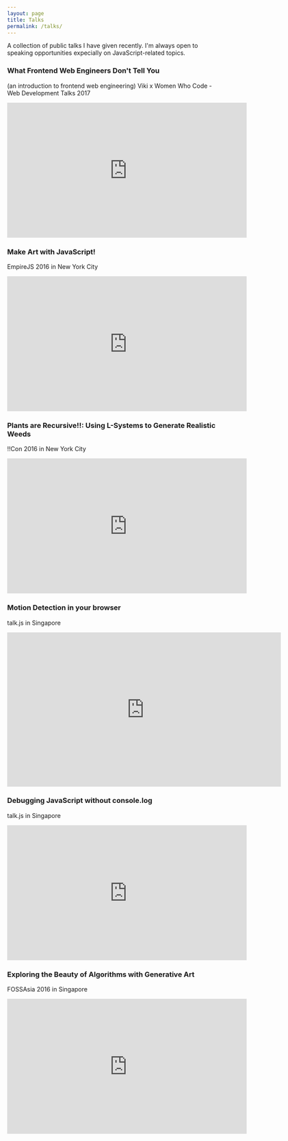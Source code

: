 ```yaml
---
layout: page
title: Talks
permalink: /talks/
---
```


A collection of public talks I have given recently. I'm always open to speaking opportunities expecially on JavaScript-related topics. 

### What Frontend Web Engineers Don't Tell You
(an introduction to frontend web engineering)
Viki x Women Who Code - Web Development Talks 2017
<iframe width="560" height="315" src="https://www.youtube.com/embed/Wf23AJK2QRo" frameborder="0" allowfullscreen></iframe>

### Make Art with JavaScript!
EmpireJS 2016 in New York City
<iframe width="560" height="315" src="https://www.youtube.com/embed/HiCK8e1ElRQ" frameborder="0" allowfullscreen></iframe>

### Plants are Recursive!!: Using L-Systems to Generate Realistic Weeds
!!Con 2016 in New York City
<iframe width="560" height="315" src="https://www.youtube.com/embed/0eXg4B1feOY" frameborder="0" allowfullscreen></iframe>

### Motion Detection in your browser
talk.js in Singapore
<iframe src="https://player.vimeo.com/video/162850944" width="640" height="360" frameborder="0" webkitallowfullscreen mozallowfullscreen allowfullscreen></iframe>

### Debugging JavaScript without console.log
talk.js in Singapore
<iframe width="560" height="315" src="https://www.youtube.com/embed/1hhqxFYBhcs" frameborder="0" allowfullscreen></iframe>

### Exploring the Beauty of Algorithms with Generative Art
FOSSAsia 2016 in Singapore
<iframe width="560" height="315" src="https://www.youtube.com/embed/Y1bPsh1mFUI" frameborder="0" allowfullscreen></iframe>



